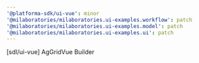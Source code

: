 ```yaml
---
'@platforma-sdk/ui-vue': minor
'@milaboratories/milaboratories.ui-examples.workflow': patch
'@milaboratories/milaboratories.ui-examples.model': patch
'@milaboratories/milaboratories.ui-examples.ui': patch
---
```


[sdl/ui-vue] AgGridVue Builder
